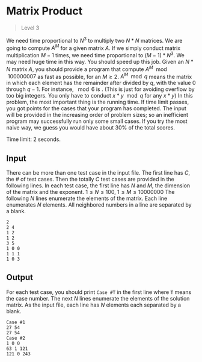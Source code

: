 # Matrix Product
>
> Level 3

We need time proportional to $N^3$ to multiply two $N*N$ matrices.
We are going to compute $A^M$ for a given matrix $A$.
If we simply conduct matrix multiplication $M-1$ times, we need time proportional to $(M-1)*N^3$.
We may need huge time in this way.
You should speed up this job.
Given an $N*N$ matrix $A$, you should provide a program that compute $A^M \mod 100000007$ as fast as possible, for an $M \geq 2$.
$A^M \mod q$ means the matrix in which each element has the remainder after divided by $q$, with the value $0$ through $q-1$.
For instance, $\mod 6$ is . (This is just for avoiding overflow by too big integers. You only have to conduct $x*y \mod q$ for any $x*y$)
In this problem, the most important thing is the running time.
If time limit passes, you got points for the cases that your program has completed.
The input will be provided in the increasing order of problem sizes; so an inefficient program may successfully run only some small cases.
If you try the most naive way, we guess you would have about 30% of the total scores.

Time limit: 2 seconds.

## Input

There can be more than one test case in the input file.
The first line has $C$, the # of test cases.
Then the totally $C$ test cases are provided in the following lines.
In each test case, the first line has $N$ and $M$, the dimension of the matrix and the exponent. $1 \leq N \leq 100$, $1 \leq M \leq 10000000$
The following $N$ lines enumerate the elements of the matrix.
Each line enumerates $N$ elements.
All neighbored numbers in a line are separated by a blank.

```
2
2 4
1 2
1 2
3 5
1 0 0
1 1 1
1 0 3
```

## Output

For each test case, you should print `Case #T` in the first line where `T` means the case number.
The next $N$ lines enumerate the elements of the solution matrix.
As the input file, each line has $N$ elements each separated by a blank.

```
Case #1
27 54
27 54
Case #2
1 0 0
63 1 121
121 0 243
```

